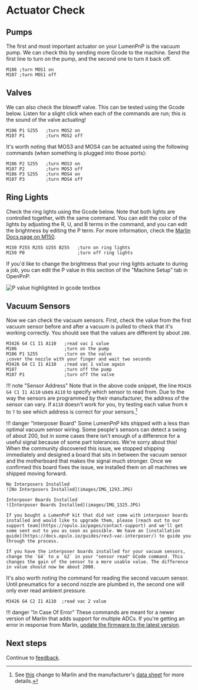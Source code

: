 # Actuator Check

## Pumps

The first and most important actuator on your LumenPnP is the vacuum pump. We can check this by sending more Gcode to the machine. Send the first line to turn on the pump, and the second one to turn it back off.

```gcode
M106 ;turn MOS1 on
M107 ;turn MOS1 off
```

## Valves

We can also check the blowoff valve. This can be tested using the Gcode below. Listen for a slight click when each of the commands are run; this is the sound of the valve actuating!

```gcode
M106 P1 S255   ;turn MOS2 on
M107 P1        ;turn MOS2 off
```

It's worth noting that MOS3 and MOS4 can be actuated using the following commands (when something is plugged into those ports):

```gcode
M106 P2 S255   ;turn MOS3 on
M107 P2        ;turn MOS3 off
M106 P3 S255   ;turn MOS4 on
M107 P3        ;turn MOS4 off
```

## Ring Lights

Check the ring lights using the Gcode below. Note that both lights are controlled together, with the same command. You can edit the color of the lights by adjusting the R, U, and B terms in the command, and you can edit the brightness by editing the P term. For more information, check the [Marlin Docs page on M150](https://marlinfw.org/docs/gcode/M150.html).

```gcode
M150 P255 R255 U255 B255   ;turn on ring lights
M150 P0                    ;turn off ring lights
```

If you'd like to change the brightness that your ring lights actuate to during a job, you can edit the P value in this section of the "Machine Setup" tab in OpenPnP:

![P value highlighted in gcode textbox](images/edit-ringlight-brightness.png)

## Vacuum Sensors

Now we can check the vacuum sensors.  First, check the value from the first vacuum sensor before and after a vacuum is pulled to check that it's working correctly. You should see that the values are different by about `200`.

```gcode
M3426 G4 C1 I1 A110   ;read vac 1 value
M106                  ;turn on the pump
M106 P1 S255          ;turn on the valve
;cover the nozzle with your finger and wait two seconds
M3426 G4 C1 I1 A110   ;read vac 1 value again
M107                  ;turn off the pump
M107 P1               ;turn off the valve
```

!!! note "Sensor Address"
    Note that in the above code snippet, the line `M3426 G4 C1 I1 A110` uses `A110` to specify which sensor to read from. Due to the way the sensors are programmed by their manufacturer, the address of the sensor can vary. If `A110` doesn't work for you, try testing each value from `0` to `7` to see which address is correct for your sensors.[^1]

<!-- markdownlint-disable MD046-->
!!! danger "Interposer Board"
    Some LumenPnP kits shipped with a less than optimal vacuum sensor wiring. Some people's sensors can detect a swing of about 200, but in some cases there isn't enough of a difference for a useful signal because of some part tolerances. We're sorry about this! When the community discovered this issue, we stopped shipping immediately and designed a board that sits in between the vacuum sensor and the motherboard that makes the signal much stronger. Once we confirmed this board fixes the issue, we installed them on all machines we shipped moving forward.

    No Interposers Installed
    ![No Interposers Installed](images/IMG_1293.JPG)

    Interposer Boards Installed
    ![Interposer Boards Installed](images/IMG_1325.JPG)

    If you bought a LumenPnP kit that did not come with interposer boards installed and would like to upgrade them, please [reach out to our support team](https://opulo.io/pages/contact-support) and we'll get some sent out to you as soon as possible. We have an [installation guide](https://docs.opulo.io/guides/rev3-vac-interposer/) to guide you through the process.

    If you have the interposer boards installed for your vacuum sensors, change the `G4` to a `G2` in your "sensor read" GCode command. This changes the gain of the sensor to a more usable value. The difference in value should now be about 2000.

It's also worth noting the command for reading the second vacuum sensor. Until pneumatics for a second nozzle are plumbed in, the second one will only ever read ambient pressure.

```gcode
M3426 G4 C2 I1 A110  ;read vac 2 value
```

!!! danger "In Case Of Error"
          These commands are meant for a newer version of Marlin that adds support for multiple ADCs. If you're getting an error in response from Marlin, [update the firmware to the latest version](https://docs.opulo.io/docs/motherboard/update-firmware/).

## Next steps

Continue to [feedback](../feedback/index.md).

[^1]: See [this](https://github.com/MarlinFirmware/Marlin/pull/24130) change to Marlin and the manufacturer's [data sheet](http://ww1.microchip.com/downloads/en/DeviceDoc/22226a.pdf) for more details.
